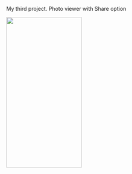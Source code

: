 My third project. Photo viewer with Share option 


<img src="https://github.com/MatveyGarbuzov/Swift/blob/main/Project1/Example.gif" width="200" height="400" />
